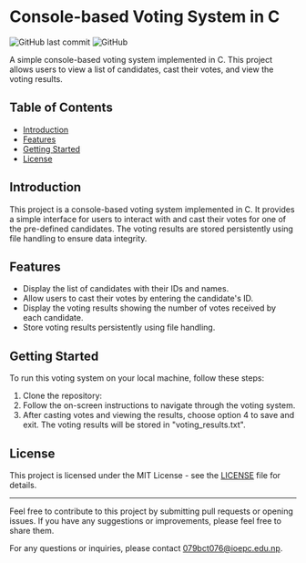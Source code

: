 # Console-based Voting System in C

![GitHub last commit](https://img.shields.io/github/last-commit/dev-sandip/C-Project)
![GitHub](https://img.shields.io/github/license/dev-sandip/C-Project)

A simple console-based voting system implemented in C. This project allows users to view a list of candidates, cast their votes, and view the voting results.

## Table of Contents

- [Introduction](#introduction)
- [Features](#features)
- [Getting Started](#getting-started)
- [License](#license)

## Introduction

This project is a console-based voting system implemented in C. It provides a simple interface for users to interact with and cast their votes for one of the pre-defined candidates. The voting results are stored persistently using file handling to ensure data integrity.

## Features

- Display the list of candidates with their IDs and names.
- Allow users to cast their votes by entering the candidate's ID.
- Display the voting results showing the number of votes received by each candidate.
- Store voting results persistently using file handling.

## Getting Started

To run this voting system on your local machine, follow these steps:

1. Clone the repository:
2. Follow the on-screen instructions to navigate through the voting system.
3. After casting votes and viewing the results, choose option 4 to save and exit. The voting results will be stored in "voting_results.txt".

## License

This project is licensed under the MIT License - see the [LICENSE](LICENSE) file for details.

---

Feel free to contribute to this project by submitting pull requests or opening issues. If you have any suggestions or improvements, please feel free to share them.

For any questions or inquiries, please contact [079bct076@ioepc.edu.np](mailto:079bct076@ioepc.edus.np).
